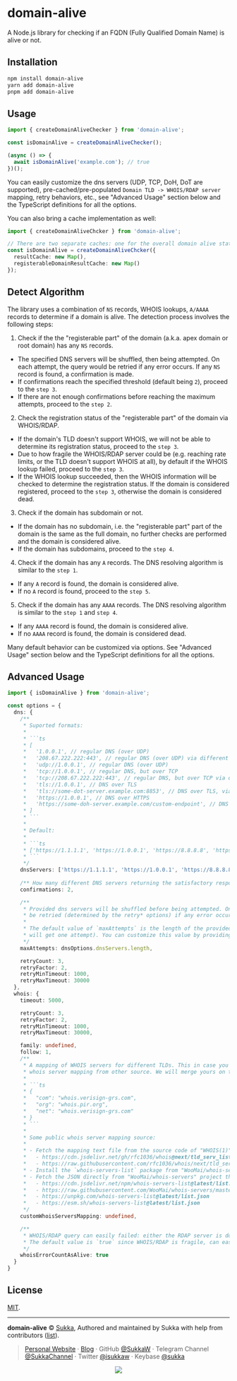 # domain-alive

A Node.js library for checking if an FQDN (Fully Qualified Domain Name) is alive or not.

## Installation

```bash
npm install domain-alive
yarn add domain-alive
pnpm add domain-alive
```

## Usage

```ts
import { createDomainAliveChecker } from 'domain-alive';

const isDomainAlive = createDomainAliveChecker();

(async () => {
  await isDomainAlive('example.com'); // true
})();
```

You can easily customize the dns servers (UDP, TCP, DoH, DoT are supported), pre-cached/pre-populated `Domain TLD -> WHOIS/RDAP server` mapping, retry behaviors, etc., see "Advanced Usage" section below and the TypeScript definitions for all the options.

You can also bring a cache implementation as well:

```ts
import { createDomainAliveChcker } from 'domain-alive';

// There are two separate caches: one for the overall domain alive status and one for the alive status of the "registerable part" of the domain.
const isDomainAlive = createDomainAliveChcker({
  resultCache: new Map(),
  registerableDomainResultCache: new Map()
});
```

## Detect Algorithm

The library uses a combination of `NS` records, WHOIS lookups, `A/AAAA` records to determine if a domain is alive. The detection process involves the following steps:

1. Check if the the "registerable part" of the domain (a.k.a. apex domain or root domain) has any `NS` records.
  - The specified DNS servers will be shuffled, then being attempted. On each attempt, the query would be retried if any error occurs. If any `NS` record is found, a confirmation is made.
  - If confirmations reach the specified threshold (default being `2`), proceed to the `step 3`.
  - If there are not enough confirmations before reaching the maximum attempts, proceed to the `step 2`.
2. Check the registration status of the "registerable part" of the domain via WHOIS/RDAP.
  - If the domain's TLD doesn't support WHOIS, we will not be able to determine its registration status, proceed to the `step 3`.
  - Due to how fragile the WHOIS/RDAP server could be (e.g. reaching rate limits, or the TLD doesn't support WHOIS at all), by default if the WHOIS lookup failed, proceed to the `step 3`.
  - If the WHOIS lookup succeeded, then the WHOIS information will be checked to determine the registration status. If the domain is considered registered, proceed to the `step 3`, otherwise the domain is considered dead.
3. Check if the domain has subdomain or not.
  - If the domain has no subdomain, i.e. the "registerable part" part of the domain is the same as the full domain, no further checks are performed and the domain is considered alive.
  - If the domain has subdomains, proceed to the `step 4`.
4. Check if the domain has any `A` records. The DNS resolving algorithm is similar to the `step 1`.
  - If any `A` record is found, the domain is considered alive.
  - If no `A` record is found, proceed to the `step 5`.
5. Check if the domain has any `AAAA` records. The DNS resolving algorithm is similar to the `step 1` and `step 4`.
  - If any `AAAA` record is found, the domain is considered alive.
  - If no `AAAA` record is found, the domain is considered dead.

Many default behavior can be customized via options. See "Advanced Usage" section below and the TypeScript definitions for all the options.

## Advanced Usage

```ts
import { isDomainAlive } from 'domain-alive';

const options = {
  dns: {
    /**
     * Suported formats:
     *
     * ```ts
     * [
     *   '1.0.0.1', // regular DNS (over UDP)
     *   '208.67.222.222:443', // regular DNS (over UDP) via different port
     *   'udp://1.0.0.1', // regular DNS (over UDP)
     *   'tcp://1.0.0.1', // regular DNS, but over TCP
     *   'tcp://208.67.222.222:443', // regular DNS, but over TCP via different port
     *   'tls://1.0.0.1', // DNS over TLS
     *   'tls://some-dot-server.example.com:8853', // DNS over TLS, via different port
     *   'https://1.0.0.1', // DNS over HTTPS
     *   'https://some-doh-server.example.com/custom-endpoint', // DNS over HTTPS, via different path
     * ]
     * ```
     *
     * Default:
     *
     * ```ts
     * ['https://1.1.1.1', 'https://1.0.0.1', 'https://8.8.8.8', 'https://8.8.4.4']
     * ```
     */
    dnsServers: ['https://1.1.1.1', 'https://1.0.0.1', 'https://8.8.8.8', 'https://8.8.4.4'],
  
    /** How many different DNS servers returning the satisfactory responses before the making the determination */
    confirmations: 2,

    /**
     * Provided dns servers will be shuffled before being attempted. On each attempt, the query would
     * be retried (determined by the retry* options) if any error occurs.
     *
     * The default value of `maxAttempts` is the length of the provided dnsServers array (i.e. each server
     * will get one attempt). You can customize this value by providing a different `maxAttempts` option.
     */
    maxAttempts: dnsOptions.dnsServers.length,

    retryCount: 3,
    retryFactor: 2,
    retryMinTimeout: 1000,
    retryMaxTimeout: 30000
  },
  whois: {
    timeout: 5000,

    retryCount: 3,
    retryFactor: 2,
    retryMinTimeout: 1000,
    retryMaxTimeout: 30000,

    family: undefined,
    follow: 1,
    /**
     * A mapping of WHOIS servers for different TLDs. This in case you want to supply your own more up-to-date
     * whois server mapping from other source. We will merge yours on top of our built-in mapping.
     *
     * ```ts
     * {
     *   "com": "whois.verisign-grs.com",
     *   "org": "whois.pir.org",
     *   "net": "whois.verisign-grs.com"
     * }
     * ```
     *
     * Some public whois server mapping source:
     *
     * - Fetch the mapping text file from the source code of "WHOIS(1)" and processed it into a JSON:
     *   - https://cdn.jsdelivr.net/gh/rfc1036/whois@next/tld_serv_list (recommended)
     *   - https://raw.githubusercontent.com/rfc1036/whois/next/tld_serv_list
     * - Install the `whois-servers-list` package from "WooMai/whois-servers" project through npm, then update regularly
     * - Fetch the JSON directly from "WooMai/whois-servers" project through one of the following URLs:
     *   - https://cdn.jsdelivr.net/npm/whois-servers-list@latest/list.json (recommended)
     *   - https://raw.githubusercontent.com/WooMai/whois-servers/master/list.json
     *   - https://unpkg.com/whois-servers-list@latest/list.json
     *   - https://esm.sh/whois-servers-list@latest/list.json
     */
    customWhoisServersMapping: undefined,

    /**
     * WHOIS/RDAP query can easily failed: either the RDAP server is down, or the TLD doesn't support WHOIS/RDAP in the first place
     * The default value is `true` since WHOIS/RDAP is fragile, can easily fail or even not exist.
     */
    whoisErrorCountAsAlive: true
  }
}
```

## License

[MIT](./LICENSE).

----

**domain-alive** © [Sukka](https://github.com/SukkaW), Authored and maintained by Sukka with help from contributors ([list](https://github.com/SukkaW/domain-alive/graphs/contributors)).

> [Personal Website](https://skk.moe) · [Blog](https://blog.skk.moe) · GitHub [@SukkaW](https://github.com/SukkaW) · Telegram Channel [@SukkaChannel](https://t.me/SukkaChannel) · Twitter [@isukkaw](https://twitter.com/isukkaw) · Keybase [@sukka](https://keybase.io/sukka)

<p align="center">
  <a href="https://github.com/sponsors/SukkaW/">
    <img src="https://sponsor.cdn.skk.moe/sponsors.svg"/>
  </a>
</p>

